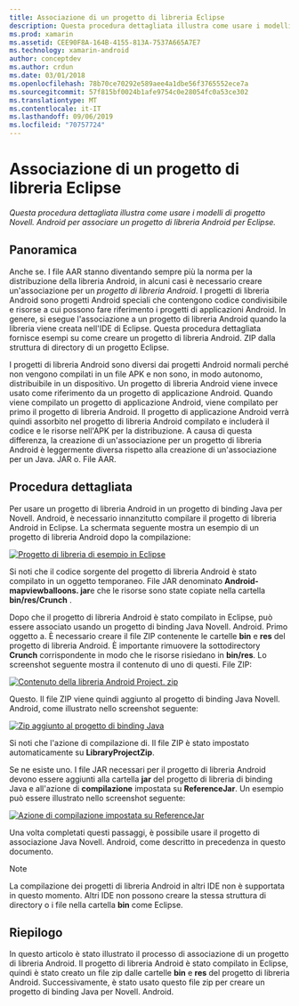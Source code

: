 ```yaml
---
title: Associazione di un progetto di libreria Eclipse
description: Questa procedura dettagliata illustra come usare i modelli di progetto Novell. Android per associare un progetto di libreria Android per Eclipse.
ms.prod: xamarin
ms.assetid: CEE90F8A-164B-4155-813A-7537A665A7E7
ms.technology: xamarin-android
author: conceptdev
ms.author: crdun
ms.date: 03/01/2018
ms.openlocfilehash: 78b70ce70292e589aee4a1dbe56f3765552ece7a
ms.sourcegitcommit: 57f815bf0024b1afe9754c0e28054fc0a53ce302
ms.translationtype: MT
ms.contentlocale: it-IT
ms.lasthandoff: 09/06/2019
ms.locfileid: "70757724"
---
```

# <a name="binding-an-eclipse-library-project"></a>Associazione di un progetto di libreria Eclipse

_Questa procedura dettagliata illustra come usare i modelli di progetto Novell. Android per associare un progetto di libreria Android per Eclipse._

## <a name="overview"></a>Panoramica

Anche se. I file AAR stanno diventando sempre più la norma per la distribuzione della libreria Android, in alcuni casi è necessario creare un'associazione per un *progetto di libreria Android*. I progetti di libreria Android sono progetti Android speciali che contengono codice condivisibile e risorse a cui possono fare riferimento i progetti di applicazioni Android. In genere, si esegue l'associazione a un progetto di libreria Android quando la libreria viene creata nell'IDE di Eclipse.
Questa procedura dettagliata fornisce esempi su come creare un progetto di libreria Android. ZIP dalla struttura di directory di un progetto Eclipse.

I progetti di libreria Android sono diversi dai progetti Android normali perché non vengono compilati in un file APK e non sono, in modo autonomo, distribuibile in un dispositivo. Un progetto di libreria Android viene invece usato come riferimento da un progetto di applicazione Android. Quando viene compilato un progetto di applicazione Android, viene compilato per primo il progetto di libreria Android. Il progetto di applicazione Android verrà quindi assorbito nel progetto di libreria Android compilato e includerà il codice e le risorse nell'APK per la distribuzione. A causa di questa differenza, la creazione di un'associazione per un progetto di libreria Android è leggermente diversa rispetto alla creazione di un'associazione per un Java. JAR o. File AAR.

## <a name="walkthrough"></a>Procedura dettagliata

Per usare un progetto di libreria Android in un progetto di binding Java per Novell. Android, è necessario innanzitutto compilare il progetto di libreria Android in Eclipse. La schermata seguente mostra un esempio di un progetto di libreria Android dopo la compilazione: 

[![Progetto di libreria di esempio in Eclipse](binding-a-library-project-images/build-lib-in-eclipse.png)](binding-a-library-project-images/build-lib-in-eclipse.png#lightbox)

Si noti che il codice sorgente del progetto di libreria Android è stato compilato in un oggetto temporaneo. File JAR denominato **Android-mapviewballoons. jar**e che le risorse sono state copiate nella cartella **bin/res/Crunch** . 

Dopo che il progetto di libreria Android è stato compilato in Eclipse, può essere associato usando un progetto di binding Java Novell. Android. Primo oggetto a. È necessario creare il file ZIP contenente le cartelle **bin** e **res** del progetto di libreria Android. È importante rimuovere la sottodirectory **Crunch** corrispondente in modo che le risorse risiedano in **bin/res**. Lo screenshot seguente mostra il contenuto di uno di questi. File ZIP: 

[![Contenuto della libreria Android Project. zip](binding-a-library-project-images/contents-of-zip-file.png)](binding-a-library-project-images/contents-of-zip-file.png#lightbox)

Questo. Il file ZIP viene quindi aggiunto al progetto di binding Java Novell. Android, come illustrato nello screenshot seguente:

[![Zip aggiunto al progetto di binding Java](binding-a-library-project-images/zip-in-binding-project.png)](binding-a-library-project-images/zip-in-binding-project.png#lightbox)

Si noti che l'azione di compilazione di. Il file ZIP è stato impostato automaticamente su **LibraryProjectZip**.

Se ne esiste uno. I file JAR necessari per il progetto di libreria Android devono essere aggiunti alla cartella **jar** del progetto di libreria di binding Java e all'azione di **compilazione** impostata su **ReferenceJar**. Un esempio può essere illustrato nello screenshot seguente: 

[![Azione di compilazione impostata su ReferenceJar](binding-a-library-project-images/set-to-referencejar.png)](binding-a-library-project-images/set-to-referencejar.png#lightbox)

Una volta completati questi passaggi, è possibile usare il progetto di associazione Java Novell. Android, come descritto in precedenza in questo documento.

> [!NOTE]
> La compilazione dei progetti di libreria Android in altri IDE non è supportata in questo momento. Altri IDE non possono creare la stessa struttura di directory o i file nella cartella **bin** come Eclipse. 

## <a name="summary"></a>Riepilogo

In questo articolo è stato illustrato il processo di associazione di un progetto di libreria Android. Il progetto di libreria Android è stato compilato in Eclipse, quindi è stato creato un file zip dalle cartelle **bin** e **res** del progetto di libreria Android. Successivamente, è stato usato questo file zip per creare un progetto di binding Java per Novell. Android. 
